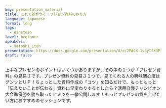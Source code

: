 ```yaml
---
key: presentation_material
title: これで差がつく！プレゼン資料の作り方
language: Japanese
format: long
tags:
  - einstein
level: beginner
speakers:
  - satoshi_itoh
presentation: https://docs.google.com/presentation/d/e/2PACX-1vSyIfXdP1dYDMaVD3D1RTKTk3sWWdAfJSA2VnBD5ufGITdiL6DfWAouGVDqBqQlgLN4l_ieCS2IE3pv/pub?start=true&loop=true&delayms=5000&slide=id.g7cf73b5b42_11_75
draft: false
---
```

上手なプレゼンのポイントはいくつかありますが、その中の１つが「プレゼン資料」の見易さです。プレゼン資料の見易さ１つで、見てくれる人の興味関心度はグンッとＵＰ！ちょっとした資料作成の「コツ」を知るだけで、もっともっと「伝えたいことが伝わる」資料に早変わりするとしたら？活用自慢チャンピオン大会準優勝を勝ち取ったヒミツを一挙公開します！もっとプレゼンの質を上げたい方におすすめのセッションです。